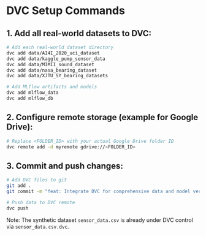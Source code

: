# DVC Setup Commands

## 1. Add all real-world datasets to DVC:

```bash
# Add each real-world dataset directory
dvc add data/AI4I_2020_uci_dataset
dvc add data/kaggle_pump_sensor_data  
dvc add data/MIMII_sound_dataset
dvc add data/nasa_bearing_dataset
dvc add data/XJTU_SY_bearing_datasets

# Add MLflow artifacts and models
dvc add mlflow_data
dvc add mlflow_db
```

## 2. Configure remote storage (example for Google Drive):

```bash
# Replace <FOLDER_ID> with your actual Google Drive folder ID
dvc remote add -d myremote gdrive://<FOLDER_ID>
```

## 3. Commit and push changes:

```bash
# Add DVC files to git
git add .
git commit -m "feat: Integrate DVC for comprehensive data and model versioning"

# Push data to DVC remote
dvc push
```

Note: The synthetic dataset `sensor_data.csv` is already under DVC control via `sensor_data.csv.dvc`.